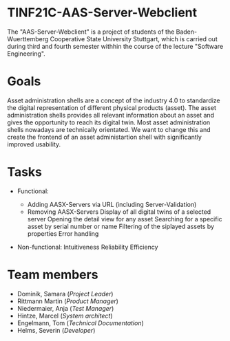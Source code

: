 # TINF21C-AAS-Server-Webclient
The "AAS-Server-Webclient" is a project of students of the Baden-Wuerttemberg Cooperative State University Stuttgart, which is carried out during third and fourth semester withhin the course of the lecture "Software Engineering".

# Goals
Asset administration shells are a concept of the industry 4.0 to standardize the digital representation of different physical products (asset). The asset administration shells provides all relevant information about an asset and gives the opportunity to reach its digital twin.
Most asset administration shells nowadays are technically orientated.
We want to change this and create the frontend of an asset administartion shell with significantly improved usability.

# Tasks
* Functional: 
   * Adding AASX-Servers via URL (including Server-Validation)
   * Removing AASX-Servers
    Display of all digital twins of a selected server
    Opening the detail view for any asset
    Searching for a specific asset by serial number or name
    Filtering of the siplayed assets by properties
    Error handling
    
* Non-functional:
    Intuitiveness
    Reliability
    Efficiency
 

# Team members
* Dominik, Samara (_Project Leader_)
* Rittmann Martin (_Product Manager_)
* Niedermaier, Anja (_Test Manager_)
* Hintze, Marcel (_System architect_)
* Engelmann, Tom (_Technical Documentation_)
* Helms, Severin (_Developer_)

